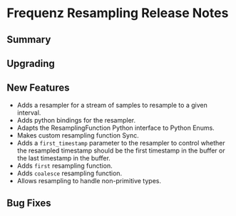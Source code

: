 # Frequenz Resampling Release Notes

## Summary

## Upgrading

## New Features

- Adds a resampler for a stream of samples to resample to a given interval.
- Adds python bindings for the resampler.
- Adapts the ResamplingFunction Python interface to Python Enums.
- Makes custom resampling function Sync.
- Adds a `first_timestamp` parameter to the resampler to control whether the
  resampled timestamp should be the first timestamp in the buffer or the last
  timestamp in the buffer.
- Adds `first` resampling function.
- Adds `coalesce` resampling function.
- Allows resampling to handle non-primitive types.

## Bug Fixes
